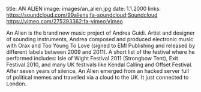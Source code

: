 title: AN ALIEN
image: images/an_alien.jpg
date: 1.1.2000
links: https://soundcloud.com/99aliens;fa-soundcloud;Soundcloud
       https://vimeo.com/275393362;fa-vimeo;Vimeo

An Alien is the brand new music project of Andrea Guidi. Artist and designer of sounding instruments, Andrea composed and produced electronic music with Orax and Too Young To Love (signed to EMI Publishing and released by different labels between 2009 and 2011). A short list of the festival where he performed includes: Isle of Wight Festival 2011 (Strongbow Tent), Exit Festival 2010, and many UK festivals like Kendal Calling and Offset Festival. After seven years of silence, An Alien emerged from an hacked server full of political memes and travelled via a cloud to the UK. It just connected to London.
